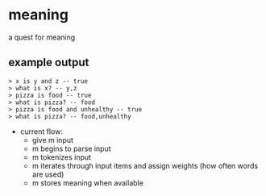 meaning
=======

a quest for meaning

## example output

    > x is y and z -- true
    > what is x? -- y,z
    > pizza is food -- true
    > what is pizza? -- food
    > pizza is food and unhealthy -- true
    > what is pizza? -- food,unhealthy

- current flow:
    - give m input
    - m begins to parse input
    - m tokenizes input
    - m iterates through input items and assign weights (how often words are used)
    - m stores meaning when available

